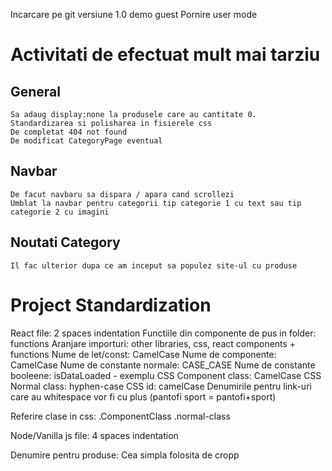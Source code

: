 Incarcare pe git versiune 1.0 demo guest
Pornire user mode




# Activitati de efectuat mult mai tarziu
## General
    Sa adaug display:none la produsele care au cantitate 0.
    Standardizarea si polisharea in fisierele css
    De completat 404 not found
    De modificat CategoryPage eventual
## Navbar
    De facut navbaru sa dispara / apara cand scrollezi
    Umblat la navbar pentru categorii tip categorie 1 cu text sau tip categorie 2 cu imagini
## Noutati Category
    Il fac ulterior dupa ce am inceput sa populez site-ul cu produse


# Project Standardization
React file: 2 spaces indentation
Functiile din componente de pus in folder: functions
Aranjare importuri: other libraries, css, react components + functions
Nume de let/const: CamelCase
Nume de componente: CamelCase
Nume de constante normale: CASE_CASE
Nume de constante booleene: isDataLoaded - exemplu
CSS Component class: CamelCase
CSS Normal class: hyphen-case
CSS id: camelCase
Denumirile pentru link-uri care au whitespace vor fi cu plus (pantofi sport = pantofi+sport)

Referire clase in css: .ComponentClass .normal-class

Node/Vanilla js file: 4 spaces indentation

Denumire pentru produse: Cea simpla folosita de cropp